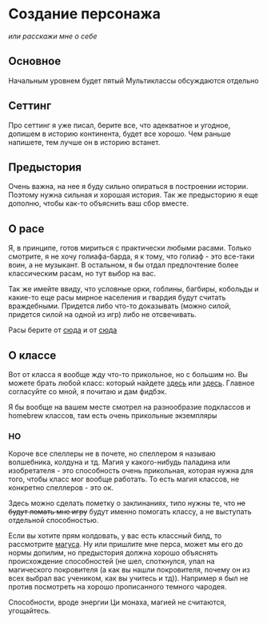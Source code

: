 # Создание персонажа
_или расскажи мне о себе_

## Основное
Начальным уровнем будет пятый
Мультиклассы обсуждаются отдельно
## Сеттинг
Про сеттинг я уже писал, берите все, что адекватное и угодное, допишем в историю континента, будет все хорошо. Чем раньше напишете, тем лучше он в историю встанет.
## Предыстория
Очень важна, на нее я буду сильно опираться в построении истории. Поэтому нужна сильная и хорошая история. 
Так же предысторию я еще дополню, чтобы как-то объяснить ваш сбор вместе.
## О расе
Я, в принципе, готов мириться с практически любыми расами. Только смотрите, я не хочу голиафа-барда, я к тому, что голиаф - это все-таки воин, а не музыкант. 
В остальном, я бы отдал предпочтение более классическим расам, но тут выбор на вас. 

Так же имейте ввиду, что условные орки, гоблины, багбиры, кобольды и какие-то еще расы мирное населения и гвардия будут считать враждебными. Придется либо что-то доказывать (можно силой, придется силой на одной из игр) либо не отсвечивать. 

Расы берите от [сюда](https://ttg.club/races) и от [сюда](https://dnd.su/race/)
## О классе
Вот от класса я вообще жду что-то прикольное, но с большим но. Вы можете брать любой класс: который найдете [здесь](https://ttg.club/classes) или [здесь](https://dnd.su/class/). Главное согласуйте со мной, я почитаю и дам фидбэк.

Я бы вообще на вашем месте смотрел на разнообразие подклассов и homebrew классов, там есть очень прикольные экземпляры
### НО
Короче все спеллеры не в почете, но спеллером я называю волшебника, колдуна и тд. Магия у какого-нибудь паладина или изобретателя - это способность очень прикольная, которая нужна для того, чтобы класс мог вообще работать. То есть магия классов, не конкретно спеллеров - это ок.

Здесь можно сделать пометку о заклинаниях, типо нужны те, что ~~не будут ломать мне игру~~ будут именно помогать классу, а не выступать отдельной способностью. 

Если вы хотите прям колдовать, у вас есть классный билд, то рассмотрите [магуса](https://ttg.club/classes/magus). Ну или пришлите мне перса, может мы его до нормы допилим, но предыстория должна хорошо объяснять происхождение способностей (не шел, споткнулся, упал на магического покровителя (а как вы нашли покровителя, почему он из всех выбрал вас учеником, как вы учитесь и тд)). Например я был не против посмотреть на хорошо прописанного темного чародея.

Способности, вроде энергии Ци монаха, магией не считаются, угощайтесь.




